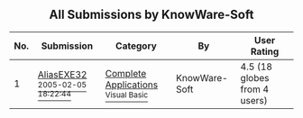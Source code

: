 ﻿<div align="center">

## All Submissions by KnowWare\-Soft

</div>

No.  | Submission | Category | By   | User Rating
---- | ---------- | -------- | ---- | -----------
1 | [AliasEXE32<br /><sup>2005-02-05 18:22:44</sup>](https://github.com/Planet-Source-Code/knowware-soft-aliasexe32__1-58718) | [Complete Applications<br /><sup>Visual Basic</sup>](../ByCategory/complete-applications__1-27.md) | KnowWare\-Soft | 4.5 (18 globes from 4 users)
